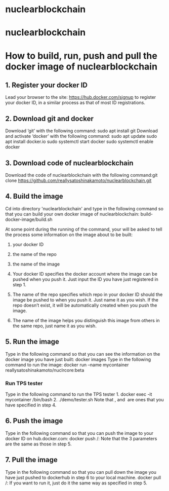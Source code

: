 # nuclearblockchain

# nuclearblockchain

# How to build, run, push and pull the docker image of nuclearblockchain
## 1. Register your docker ID
Lead your browser to the site: https://hub.docker.com/signup to register your
docker ID, in a similar process as that of most ID registrations.
## 2. Download git and docker
Download ‘git’ with the following command:
sudo apt install git
Download and activate ‘docker’ with the following command:
sudo apt update
sudo apt install docker.io
sudo systemctl start docker
sudo systemctl enable docker
## 3. Download code of nuclearblockchain
Download the code of nuclearblockchain with the following command:git clone https://github.com/reallysatoshinakamoto/nuclearblockchain.git
## 4. Build the image
Cd into directory 'nuclearblockchain' and type in the following command so that you can
build your own docker image of nuclearblockchain:
build-docker-image/build.sh

At some point during the running of the command, your will be asked to tell
the process some information on the image about to be built:
1. your docker ID
2. the name of the repo
3. the name of the image

1. Your docker ID specifies the docker account where the image can be pushed
when you push it. Just input the ID you have just registered in step 1.
2. The name of the repo specifies which repo in your docker ID should the
image be pushed to when you push it. Just name it as you wish. If the repo doesn’t
exist, it will be automatically created when you push the image.
3. The name of the image helps you distinguish this image from others in the
same repo, just name it as you wish.

## 5. Run the image
Type in the following command so that you can see the information on the
docker image you have just built:
docker images
Type in the following command to run the image:
docker run –name mycontainer reallysatoshinakamoto/nuclrcore:beta
### Run TPS tester
Type in the following command to run the TPS tester
    1. docker exec -it mycontainer /bin/bash
    2. ./demo/tester.sh
Note that <your docker ID>, <repo name> and <image name> are ones that
you have specified in step 4. 

## 6. Push the image
Type in the following command so that you can push the image to your
docker ID on hub.docker.com:
docker push <your docker ID>/<repo name>:<image name>
Note that the 3 parameters are the same as those in step 5.

## 7. Pull the image
Type in the following command so that you can pull down the image you
have just pushed to dockerhub in step 6 to your local machine.
docker pull <your docker ID>/<repo name>:<image name>
If you want to run it, just do it the same way as specified in step 5.